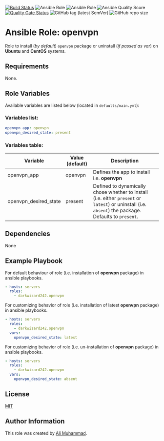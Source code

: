 [![Build Status](https://travis-ci.com/darkwizard242/ansible-role-openvpn.svg?branch=master)](https://travis-ci.com/darkwizard242/ansible-role-openvpn) ![Ansible Role](https://img.shields.io/ansible/role/48387?color=dark%20green) ![Ansible Role](https://img.shields.io/ansible/role/d/48387?color=dark&style=flat-square) ![Ansible Quality Score](https://img.shields.io/ansible/quality/48387?label=ansible%20quality%20score) [![Quality Gate Status](https://sonarcloud.io/api/project_badges/measure?project=ansible-role-openvpn&metric=alert_status)](https://sonarcloud.io/dashboard?id=ansible-role-openvpn) ![GitHub tag (latest SemVer)](https://img.shields.io/github/tag/darkwizard242/ansible-role-openvpn?label=release) ![GitHub repo size](https://img.shields.io/github/repo-size/darkwizard242/ansible-role-openvpn?color=orange&style=flat-square)

# Ansible Role: openvpn

Role to install (_by default_) `openvpn` package or uninstall (_if passed as var_) on **Ubuntu** and **CentOS** systems.

## Requirements

None.

## Role Variables

Available variables are listed below (located in `defaults/main.yml`):

### Variables list:

```yaml
openvpn_app: openvpn
openvpn_desired_state: present
```

### Variables table:

Variable              | Value (default) | Description
--------------------- | --------------- | ----------------------------------------------------------------------------------------------------------------------------------------------------
openvpn_app           | openvpn         | Defines the app to install i.e. **openvpn**
openvpn_desired_state | present         | Defined to dynamically chose whether to install (i.e. either `present` or `latest`) or uninstall (i.e. `absent`) the package. Defaults to `present`.

## Dependencies

None

## Example Playbook

For default behaviour of role (i.e. installation of **openvpn** package) in ansible playbooks.

```yaml
- hosts: servers
  roles:
    - darkwizard242.openvpn
```

For customizing behavior of role (i.e. installation of latest **openvpn** package) in ansible playbooks.

```yaml
- hosts: servers
  roles:
    - darkwizard242.openvpn
  vars:
    openvpn_desired_state: latest
```

For customizing behavior of role (i.e. un-installation of **openvpn** package) in ansible playbooks.

```yaml
- hosts: servers
  roles:
    - darkwizard242.openvpn
  vars:
    openvpn_desired_state: absent
```

## License

[MIT](https://github.com/darkwizard242/ansible-role-openvpn/blob/master/LICENSE)

## Author Information

This role was created by [Ali Muhammad](https://www.linkedin.com/in/ali-muhammad-759791130/).
